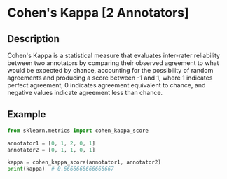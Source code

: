 # Cohen's Kappa [2 Annotators]

## Description

Cohen's Kappa is a statistical measure that evaluates inter-rater reliability between two annotators by comparing their observed agreement to what would be expected by chance, accounting for the possibility of random agreements and producing a score between -1 and 1, where 1 indicates perfect agreement, 0 indicates agreement equivalent to chance, and negative values indicate agreement less than chance.

## Example

```python
from sklearn.metrics import cohen_kappa_score

annotator1 = [0, 1, 2, 0, 1]
annotator2 = [0, 1, 1, 0, 1]

kappa = cohen_kappa_score(annotator1, annotator2)
print(kappa)  # 0.6666666666666667
```
